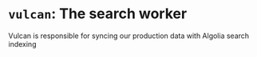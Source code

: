# `vulcan`: The search worker

Vulcan is responsible for syncing our production data with Algolia search indexing
